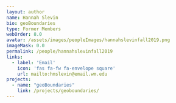 ```yaml
---
layout: author
name: Hannah Slevin
bio: geoBoundaries
type: Former Members
webOrder: 8.0
avatar: /assets/images/peopleImages/hannahslevinfall2019.png
imageMask: 0.0
permalink: /people/hannahslevinfall2019
links:
  - label: 'Email'
    icon: 'fas fa-fw fa-envelope square'
    url: mailto:hmslevin@email.wm.edu
projects:
  - name: "geoBoundaries"
    link: /projects/geoboundaries/
---
```

